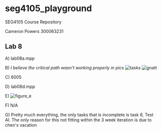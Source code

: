 # seg4105_playground
SEG4105 Course Repository

Cameron Powers
300063231

## Lab 8

A) lab08a.mpp

B) *I believe the critical path wasn't working properly in pics*
![tasks](https://user-images.githubusercontent.com/42976698/142899564-d8c322ac-3d90-448c-b5ae-9443e0ee5091.PNG)
![gnatt](https://user-images.githubusercontent.com/42976698/142899569-153c6bcb-7ec8-46d6-9bae-6615dcbc4e82.PNG)

C) 6005

D) lab08d.mpp

E) 
![figure_e](https://user-images.githubusercontent.com/42976698/142900694-cc720807-4dd7-463d-94e9-f0298f64fd30.PNG)

F) N/A

G) Pretty much everything, the only tasks that is incomplete is task 6, Test AI. The only reason for this not fitting within the 3 week iteration is due to chen's vacation


